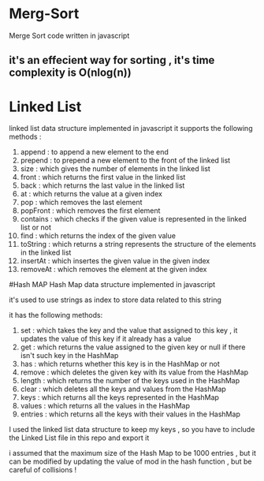 # Merg-Sort

Merge Sort code written in javascript

it's an effecient way for sorting , it's time complexity is O(nlog(n))
--------------------------------------------------------------------------------
# Linked List
linked list data structure implemented in javascript
it supports the following methods :
1) append : to append a new element to the end 
2) prepend : to prepend a new element to the front of the linked list
3) size : which gives the number of elements in the linked list
4) front : which returns the first value in the linked list
5) back : which returns the last value in the linked list
6) at : which returns the value at a given index
7) pop : which removes the last element
8) popFront : which removes the first element
9) contains : which checks if the given value is represented in the linked list or not
10) find : which returns the index of the given value
11) toString : which returns a string represents the structure of the elements in the linked list
12) insertAt : which insertes the given value in the given index
13) removeAt : which removes the element at the given index

#Hash MAP
Hash Map data structure implemented in javascript

it's used to use strings as index to store data related to this string

it has the following methods:
1) set : which takes the key and the value that assigned to this key , it updates the value of this
key if it already has a value
2) get : which returns the value assigned to the given key or null if there isn't such key in the HashMap
3) has : which returns whether this key is in the HashMap or not
4) remove : which deletes the given key with its value from the HashMap
5) length : which returns the number of the keys used in the HashMap
6) clear : which deletes all the keys and values from the HashMap
7) keys : which returns all the keys represented in the HashMap
8) values : which returns all the values in the HashMap
9) entries : which returns all the keys with their values in the HashMap

I used the linked list data structure to keep my keys , so you have to include the Linked List file in this repo and export it

i assumed that the maximum size of the Hash Map to be 1000 entries , but it can be modified by updating the value of mod in
the hash function , but be careful of collisions ! 
